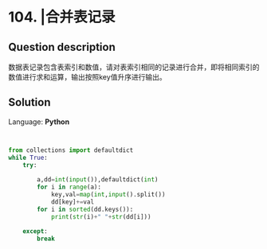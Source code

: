 # 104. |合并表记录

## Question description


  数据表记录包含表索引和数值，请对表索引相同的记录进行合并，即将相同索引的数值进行求和运算，输出按照key值升序进行输出。 


## Solution

Language: **Python**

```Python


from collections import defaultdict
while True:
    try:
 
        a,dd=int(input()),defaultdict(int)
        for i in range(a):
            key,val=map(int,input().split())
            dd[key]+=val
        for i in sorted(dd.keys()):
            print(str(i)+" "+str(dd[i]))
 
    except:
        break
```


